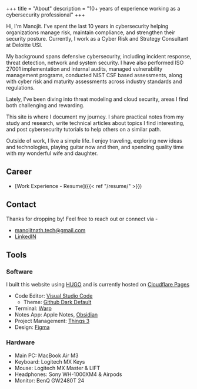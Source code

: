 +++
title = "About"
description = "10+ years of experience working as a cybersecurity professional"
+++

Hi, I'm Manojit. I've spent the last 10 years in cybersecurity helping organizations manage risk, maintain compliance, and strengthen their security posture. Currently, I work as a Cyber Risk and Strategy Consultant at Deloitte USI.

My background spans defensive cybersecurity, including incident response, threat detection, network and system security. I have also performed ISO 27001 implementation and internal audits, managed vulnerability management programs, conducted NIST CSF based assessments, along with cyber risk and maturity assessments across industry standards and regulations.

Lately, I’ve been diving into threat modeling and cloud security, areas I find both challenging and rewarding.

This site is where I document my journey. I share practical notes from my study and research, write technical articles about topics I find interesting, and post cybersecurity tutorials to help others on a similar path.

Outside of work, I live a simple life. I enjoy traveling, exploring new ideas and technologies, playing guitar now and then, and spending quality time with my wonderful wife and daughter.

## Career

- [Work Experience - Resume]({{< ref "/resume/" >}})

## Contact

Thanks for dropping by! Feel free to reach out or connect via -

- manojitnath.tech@gmail.com
- [LinkedIN](https://www.linkedin.com/in/manojitnath/)

## Tools

### Software

I built this website using [HUGO](https://gohugo.io/) and is currently hosted on [Cloudflare Pages](https://pages.cloudflare.com/)

- Code Editor: [Visual Studio Code](https://code.visualstudio.com/)
  - Theme: [Github Dark Default](https://marketplace.visualstudio.com/items?itemName=GitHub.github-vscode-theme)
- Terminal: [Warp](https://www.warp.dev/)
- Notes App: Apple Notes, [Obsidian](https://obsidian.md/)
- Project Management: [Things 3](https://culturedcode.com/things/)
- Design: [Figma](https://www.figma.com)

### Hardware

- Main PC: MacBook Air M3
- Keyboard: Logitech MX Keys
- Mouse: Logitech MX Master & LIFT
- Headphones: Sony WH-1000XM4 & Airpods
- Monitor: BenQ GW2480T 24

